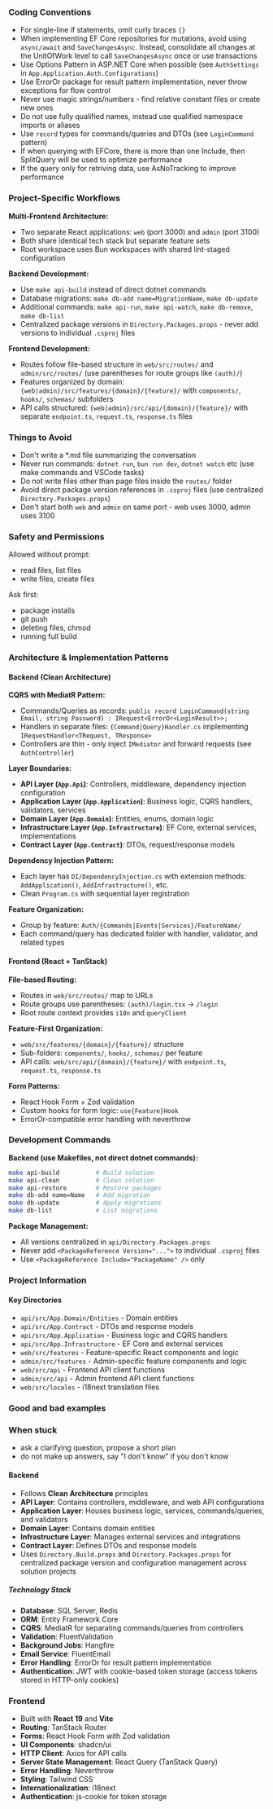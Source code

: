### Coding Conventions

- For single-line if statements, omit curly braces `{}`
- When implementing EF Core repositories for mutations, avoid using `async/await` and `SaveChangesAsync`. Instead, consolidate all changes at the UnitOfWork level to call `SaveChangesAsync` once or use transactions
- Use Options Pattern in ASP.NET Core when possible (see `AuthSettings` in `App.Application.Auth.Configurations`)
- Use ErrorOr package for result pattern implementation, never throw exceptions for flow control
- Never use magic strings/numbers - find relative constant files or create new ones
- Do not use fully qualified names, instead use qualified namespace imports or aliases
- Use `record` types for commands/queries and DTOs (see `LoginCommand` pattern)
- If when querying with EFCore, there is more than one Include, then SplitQuery will be used to optimize performance
- If the query only for retriving data, use AsNoTracking to improve performance

### Project-Specific Workflows

**Multi-Frontend Architecture:**

- Two separate React applications: `web` (port 3000) and `admin` (port 3100)
- Both share identical tech stack but separate feature sets
- Root workspace uses Bun workspaces with shared lint-staged configuration

**Backend Development:**

- Use `make api-build` instead of direct dotnet commands
- Database migrations: `make db-add name=MigrationName`, `make db-update`
- Additional commands: `make api-run`, `make api-watch`, `make db-remove`, `make db-list`
- Centralized package versions in `Directory.Packages.props` - never add versions to individual `.csproj` files

**Frontend Development:**

- Routes follow file-based structure in `web/src/routes/` and `admin/src/routes/` (use parentheses for route groups like `(auth)/`)
- Features organized by domain: `{web|admin}/src/features/{domain}/{feature}/` with `components/`, `hooks/`, `schemas/` subfolders
- API calls structured: `{web|admin}/src/api/{domain}/{feature}/` with separate `endpoint.ts`, `request.ts`, `response.ts` files

### Things to Avoid

- Don't write a \*.md file summarizing the conversation
- Never run commands: `dotnet run`, `bun run dev`, `dotnet watch` etc (use make commands and VSCode tasks)
- Do not write files other than page files inside the `routes/` folder
- Avoid direct package version references in `.csproj` files (use centralized `Directory.Packages.props`)
- Don't start both `web` and `admin` on same port - web uses 3000, admin uses 3100

### Safety and Permissions

Allowed without prompt:

- read files, list files
- write files, create files

Ask first:

- package installs
- git push
- deleting files, chmod
- running full build

### Architecture & Implementation Patterns

#### Backend (Clean Architecture)

**CQRS with MediatR Pattern:**

- Commands/Queries as records: `public record LoginCommand(string Email, string Password) : IRequest<ErrorOr<LoginResult>>;`
- Handlers in separate files: `{Command|Query}Handler.cs` implementing `IRequestHandler<TRequest, TResponse>`
- Controllers are thin - only inject `IMediator` and forward requests (see `AuthController`)

**Layer Boundaries:**

- **API Layer (`App.Api`)**: Controllers, middleware, dependency injection configuration
- **Application Layer (`App.Application`)**: Business logic, CQRS handlers, validators, services
- **Domain Layer (`App.Domain`)**: Entities, enums, domain logic
- **Infrastructure Layer (`App.Infrastructure`)**: EF Core, external services, implementations
- **Contract Layer (`App.Contract`)**: DTOs, request/response models

**Dependency Injection Pattern:**

- Each layer has `DI/DependencyInjection.cs` with extension methods: `AddApplication()`, `AddInfrastructure()`, etc.
- Clean `Program.cs` with sequential layer registration

**Feature Organization:**

- Group by feature: `Auth/{Commands|Events|Services}/FeatureName/`
- Each command/query has dedicated folder with handler, validator, and related types

#### Frontend (React + TanStack)

**File-based Routing:**

- Routes in `web/src/routes/` map to URLs
- Route groups use parentheses: `(auth)/login.tsx` → `/login`
- Root route context provides `i18n` and `queryClient`

**Feature-First Organization:**

- `web/src/features/{domain}/{feature}/` structure
- Sub-folders: `components/`, `hooks/`, `schemas/` per feature
- API calls: `web/src/api/{domain}/{feature}/` with `endpoint.ts`, `request.ts`, `response.ts`

**Form Patterns:**

- React Hook Form + Zod validation
- Custom hooks for form logic: `use{Feature}Hook`
- ErrorOr-compatible error handling with neverthrow

### Development Commands

**Backend (use Makefiles, not direct dotnet commands):**

```bash
make api-build          # Build solution
make api-clean          # Clean solution
make api-restore        # Restore packages
make db-add name=Name   # Add migration
make db-update          # Apply migrations
make db-list            # List migrations
```

**Package Management:**

- All versions centralized in `api/Directory.Packages.props`
- Never add `<PackageReference Version="...">` to individual `.csproj` files
- Use `<PackageReference Include="PackageName" />` only

### Project Information

#### Key Directories

- `api/src/App.Domain/Entities` - Domain entities
- `api/src/App.Contract` - DTOs and response models
- `api/src/App.Application` - Business logic and CQRS handlers
- `api/src/App.Infrastructure` - EF Core and external services
- `web/src/features` - Feature-specific React components and logic
- `admin/src/features` - Admin-specific feature components and logic
- `web/src/api` - Frontend API client functions
- `admin/src/api` - Admin frontend API client functions
- `web/src/locales` - i18next translation files

### Good and bad examples

### When stuck

- ask a clarifying question, propose a short plan
- do not make up answers, say "I don't know" if you don't know

#### Backend

- Follows **Clean Architecture** principles
- **API Layer**: Contains controllers, middleware, and web API configurations
- **Application Layer**: Houses business logic, services, commands/queries, and validators
- **Domain Layer**: Contains domain entities
- **Infrastructure Layer**: Manages external services and integrations
- **Contract Layer**: Defines DTOs and response models
- Uses `Directory.Build.props` and `Directory.Packages.props` for centralized package version and configuration management across solution projects

##### Technology Stack

- **Database**: SQL Server, Redis
- **ORM**: Entity Framework Core
- **CQRS**: MediatR for separating commands/queries from controllers
- **Validation**: FluentValidation
- **Background Jobs**: Hangfire
- **Email Service**: FluentEmail
- **Error Handling**: ErrorOr for result pattern implementation
- **Authentication**: JWT with cookie-based token storage (access tokens stored in HTTP-only cookies)

### Frontend

- Built with **React 19** and **Vite**
- **Routing**: TanStack Router
- **Forms**: React Hook Form with Zod validation
- **UI Components**: shadcn/ui
- **HTTP Client**: Axios for API calls
- **Server State Management**: React Query (TanStack Query)
- **Error Handling**: Neverthrow
- **Styling**: Tailwind CSS
- **Internationalization**: i18next
- **Authentication**: js-cookie for token storage
